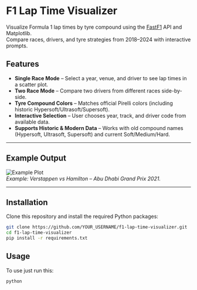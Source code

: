 # F1 Lap Time Visualizer

Visualize Formula 1 lap times by tyre compound using the [FastF1](https://theoehrly.github.io/Fast-F1/) API and Matplotlib.  
Compare races, drivers, and tyre strategies from 2018–2024 with interactive prompts.

## Features
- **Single Race Mode** – Select a year, venue, and driver to see lap times in a scatter plot.
- **Two Race Mode** – Compare two drivers from different races side-by-side.
- **Tyre Compound Colors** – Matches official Pirelli colors (including historic Hypersoft/Ultrasoft/Supersoft).
- **Interactive Selection** – User chooses year, track, and driver code from available data.
- **Supports Historic & Modern Data** – Works with old compound names (Hypersoft, Ultrasoft, Supersoft) and current Soft/Medium/Hard.

---

## Example Output
![Example Plot](images/verstappen_VS_Hamilton_AbuDhabi_2021.png)  
*Example: Verstappen vs Hamilton – Abu Dhabi Grand Prix 2021.*

---

## Installation
Clone this repository and install the required Python packages:

```bash
git clone https://github.com/YOUR_USERNAME/f1-lap-time-visualizer.git
cd f1-lap-time-visualizer
pip install -r requirements.txt
```
## Usage
To use just run this:
```bash
python 

